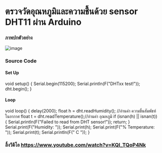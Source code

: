 ﻿# ตรวจวัดอุณหภูมิและความชื้นด้วย sensor DHT11 ผ่าน Arduino

### ภาพปกตัวอย่าง
![image](https://i.ibb.co/d7wGdnZ/free-Delivr-3.png)

### Source Code

#### Set Up
   void setup()
   {
      Serial.begin(115200);
      Serial.println(F("DHTxx test!"));
      dht.begin();
    }
   #### Loop
   void loop()
   {
      delay(2000);
      float h = dht.readHumidity(); //อ่านค่า ความชื่นสัมพัธท์ในอากาศ
      float t = dht.readTemperature();//อ่านค่า อุณหภูมิ
      if (isnan(h) || isnan(t))
         {
            Serial.println(F("Failed to read from DHT sensor!"));
            return;
         }
         Serial.print(F("Humidity: "));
         Serial.print(h);
         Serial.print(F("% Temperature: "));
         Serial.print(t);
         Serial.println(F(" C "));
   }

### ลิ้งวีดีโอ https://www.youtube.com/watch?v=KQl_TQoP4Nk
